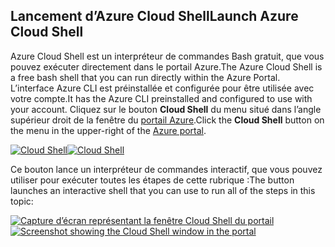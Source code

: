 ## <a name="launch-azure-cloud-shell"></a><span data-ttu-id="67985-101">Lancement d’Azure Cloud Shell</span><span class="sxs-lookup"><span data-stu-id="67985-101">Launch Azure Cloud Shell</span></span>

<span data-ttu-id="67985-102">Azure Cloud Shell est un interpréteur de commandes Bash gratuit, que vous pouvez exécuter directement dans le portail Azure.</span><span class="sxs-lookup"><span data-stu-id="67985-102">The Azure Cloud Shell is a free bash shell that you can run directly within the Azure Portal.</span></span> <span data-ttu-id="67985-103">L’interface Azure CLI est préinstallée et configurée pour être utilisée avec votre compte.</span><span class="sxs-lookup"><span data-stu-id="67985-103">It has the Azure CLI preinstalled and configured to use with your account.</span></span> <span data-ttu-id="67985-104">Cliquez sur le bouton **Cloud Shell** du menu situé dans l’angle supérieur droit de la fenêtre du [portail Azure](https://portal.azure.com).</span><span class="sxs-lookup"><span data-stu-id="67985-104">Click the **Cloud Shell** button on the menu in the upper-right of the [Azure portal](https://portal.azure.com).</span></span>

<span data-ttu-id="67985-105">[![Cloud Shell](../media/cloud-shell-try-it/cloud-shell-menu.png)](https://portal.azure.com)</span><span class="sxs-lookup"><span data-stu-id="67985-105">[![Cloud Shell](../media/cloud-shell-try-it/cloud-shell-menu.png)](https://portal.azure.com)</span></span>

<span data-ttu-id="67985-106">Ce bouton lance un interpréteur de commandes interactif, que vous pouvez utiliser pour exécuter toutes les étapes de cette rubrique :</span><span class="sxs-lookup"><span data-stu-id="67985-106">The button launches an interactive shell that you can use to run all of the steps in this topic:</span></span>

<span data-ttu-id="67985-107">[![Capture d’écran représentant la fenêtre Cloud Shell du portail](../media/cloud-shell-try-it/cloud-shell-safari.png)](https://portal.azure.com)</span><span class="sxs-lookup"><span data-stu-id="67985-107">[![Screenshot showing the Cloud Shell window in the portal](../media/cloud-shell-try-it/cloud-shell-safari.png)](https://portal.azure.com)</span></span>